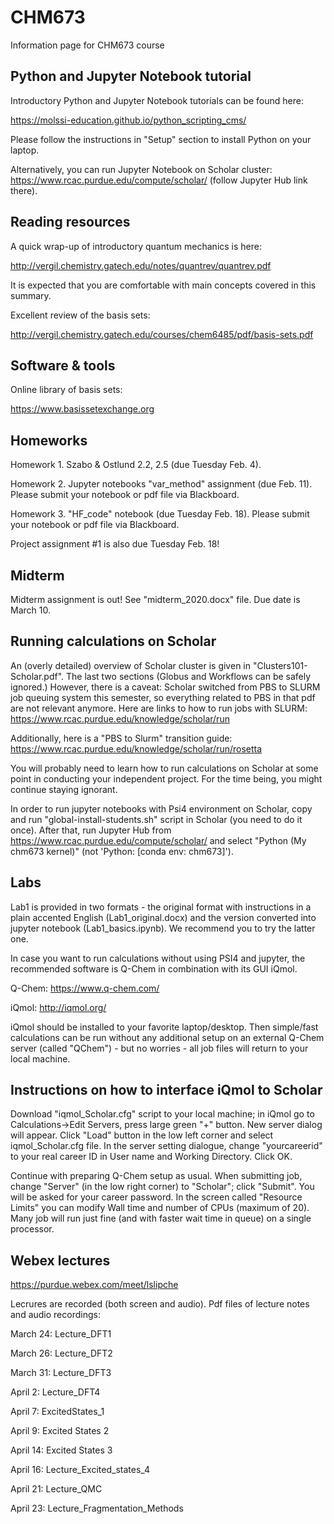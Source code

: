 # CHM673
Information page for CHM673 course

## Python and Jupyter Notebook tutorial
Introductory Python and Jupyter Notebook tutorials can be found here:

https://molssi-education.github.io/python_scripting_cms/

Please follow the instructions in "Setup" section to install Python on your laptop. 

Alternatively, you can run Jupyter Notebook on Scholar cluster: https://www.rcac.purdue.edu/compute/scholar/ (follow Jupyter Hub link there). 

## Reading resources
A quick wrap-up of introductory quantum mechanics is here: 

http://vergil.chemistry.gatech.edu/notes/quantrev/quantrev.pdf

It is expected that you are comfortable with main concepts covered in this summary.

Excellent review of the basis sets:

http://vergil.chemistry.gatech.edu/courses/chem6485/pdf/basis-sets.pdf

## Software & tools
Online library of basis sets:

https://www.basissetexchange.org

## Homeworks
Homework 1. Szabo & Ostlund 2.2, 2.5 (due Tuesday Feb. 4).

Homework 2. Jupyter notebooks "var_method" assignment (due Feb. 11). Please submit your notebook or pdf file via Blackboard.

Homework 3. "HF_code" notebook (due Tuesday Feb. 18). Please submit your notebook or pdf file via Blackboard.

Project assignment #1 is also due Tuesday Feb. 18!

## Midterm
Midterm assignment is out! See "midterm_2020.docx" file. Due date is March 10.

## Running calculations on Scholar
An (overly detailed) overview of Scholar cluster is given in "Clusters101-Scholar.pdf". The last two sections (Globus and Workflows can be safely ignored.) However, there is a caveat: Scholar switched from PBS to SLURM job queuing system this semester, so everything related to PBS in that pdf are not relevant anymore. Here are links to how to run jobs with SLURM:       https://www.rcac.purdue.edu/knowledge/scholar/run

Additionally,  here is a "PBS to Slurm" transition guide:
https://www.rcac.purdue.edu/knowledge/scholar/run/rosetta

You will probably need to learn how to run calculations on Scholar at some point in conducting your independent project. For the time being, you might continue staying ignorant. 

In order to run jupyter notebooks with Psi4 environment on Scholar, copy and run "global-install-students.sh" script in Scholar (you need to do it once). After that, run Jupyter Hub from https://www.rcac.purdue.edu/compute/scholar/ and select "Python (My chm673 kernel)" (not 'Python: [conda env: chm673]'). 

## Labs
Lab1 is provided in two formats - the original format with instructions in a plain accented English (Lab1_original.docx) and the version converted into jupyter notebook (Lab1_basics.ipynb). We recommend you to try the latter one. 

In case you want to run calculations without using PSI4 and jupyter, the recommended software is Q-Chem in combination with its GUI iQmol.

Q-Chem: https://www.q-chem.com/

iQmol: http://iqmol.org/

iQmol should be installed to your favorite laptop/desktop. Then simple/fast calculations can be run without any additional setup on an external Q-Chem server (called "QChem") - but no worries - all job files will return to your local machine. 

## Instructions on how to interface iQmol to Scholar
Download "iqmol_Scholar.cfg" script to your local machine; in iQmol go to Calculations->Edit Servers, press large green "+" button. New server dialog will appear. Click "Load" button in the low left corner and select iqmol_Scholar.cfg file. In the server setting dialogue, change "yourcareerid" to your real career ID in User name and Working Directory. Click OK.

Continue with preparing Q-Chem setup as usual. When submitting job, change "Server" (in the low right corner) to "Scholar"; click "Submit". You will be asked for your career password. In the screen called "Resource Limits" you can modify Wall time and number of CPUs (maximum of 20). Many job will run just fine (and with faster wait time in queue) on a single processor.

## Webex lectures
https://purdue.webex.com/meet/lslipche

Lecrures are recorded (both screen and audio). Pdf files of lecture notes and audio recordings: 

March 24: Lecture_DFT1

March 26: Lecture_DFT2

March 31: Lecture_DFT3

April 2: Lecture_DFT4

April 7: ExcitedStates_1

April 9: Excited States 2

April 14: Excited States 3

April 16: Lecture_Excited_states_4

April 21: Lecture_QMC

April 23: Lecture_Fragmentation_Methods

